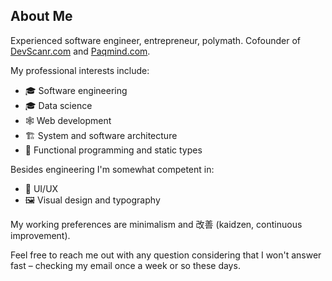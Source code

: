 ## About Me

Experienced software engineer, entrepreneur, polymath. Cofounder of [DevScanr.com](https://devscanr.com) and [Paqmind.com](https://paqmind.com). 

My professional interests include: 
- 🎓 Software engineering
- 🎓 Data science
- 🕸️ Web development
- 🏗️ System and software architecture
- 🧩 Functional programming and static types

Besides engineering I'm somewhat competent in:
- 🔘 UI/UX
- 🖼️ Visual design and typography

My working preferences are minimalism and 改善 (kaidzen, continuous improvement). 

Feel free to reach me out with any question considering that I won't answer fast – checking my email once a week or so these days.

